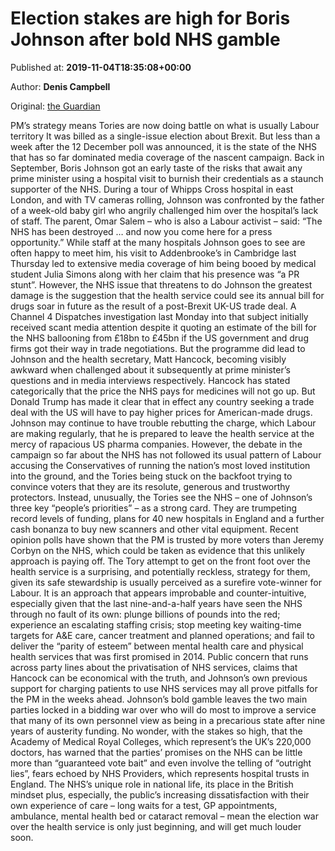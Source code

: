 
# Election stakes are high for Boris Johnson after bold NHS gamble

Published at: **2019-11-04T18:35:08+00:00**

Author: **Denis Campbell**

Original: [the Guardian](https://www.theguardian.com/politics/2019/nov/04/election-stakes-are-high-for-boris-johnson-after-bold-nhs-gamble)

PM’s strategy means Tories are now doing battle on what is usually Labour territory
It was billed as a single-issue election about Brexit. But less than a week after the 12 December poll was announced, it is the state of the NHS that has so far dominated media coverage of the nascent campaign.
Back in September, Boris Johnson got an early taste of the risks that await any prime minister using a hospital visit to burnish their credentials as a staunch supporter of the NHS. During a tour of Whipps Cross hospital in east London, and with TV cameras rolling, Johnson was confronted by the father of a week-old baby girl who angrily challenged him over the hospital’s lack of staff. The parent, Omar Salem – who is also a Labour activist – said: “The NHS has been destroyed … and now you come here for a press opportunity.”
While staff at the many hospitals Johnson goes to see are often happy to meet him, his visit to Addenbrooke’s in Cambridge last Thursday led to extensive media coverage of him being booed by medical student Julia Simons along with her claim that his presence was “a PR stunt”.
However, the NHS issue that threatens to do Johnson the greatest damage is the suggestion that the health service could see its annual bill for drugs soar in future as the result of a post-Brexit UK-US trade deal.
A Channel 4 Dispatches investigation last Monday into that subject initially received scant media attention despite it quoting an estimate of the bill for the NHS ballooning from £18bn to £45bn if the US government and drug firms got their way in trade negotiations. But the programme did lead to Johnson and the health secretary, Matt Hancock, becoming visibly awkward when challenged about it subsequently at prime minister’s questions and in media interviews respectively.
Hancock has stated categorically that the price the NHS pays for medicines will not go up. But Donald Trump has made it clear that in effect any country seeking a trade deal with the US will have to pay higher prices for American-made drugs. Johnson may continue to have trouble rebutting the charge, which Labour are making regularly, that he is prepared to leave the health service at the mercy of rapacious US pharma companies.
However, the debate in the campaign so far about the NHS has not followed its usual pattern of Labour accusing the Conservatives of running the nation’s most loved institution into the ground, and the Tories being stuck on the backfoot trying to convince voters that they are its resolute, generous and trustworthy protectors.
Instead, unusually, the Tories see the NHS – one of Johnson’s three key “people’s priorities” – as a strong card. They are trumpeting record levels of funding, plans for 40 new hospitals in England and a further cash bonanza to buy new scanners and other vital equipment. Recent opinion polls have shown that the PM is trusted by more voters than Jeremy Corbyn on the NHS, which could be taken as evidence that this unlikely approach is paying off.
The Tory attempt to get on the front foot over the health service is a surprising, and potentially reckless, strategy for them, given its safe stewardship is usually perceived as a surefire vote-winner for Labour.
It is an approach that appears improbable and counter-intuitive, especially given that the last nine-and-a-half years have seen the NHS through no fault of its own: plunge billions of pounds into the red; experience an escalating staffing crisis; stop meeting key waiting-time targets for A&E care, cancer treatment and planned operations; and fail to deliver the “parity of esteem” between mental health care and physical health services that was first promised in 2014.
Public concern that runs across party lines about the privatisation of NHS services, claims that Hancock can be economical with the truth, and Johnson’s own previous support for charging patients to use NHS services may all prove pitfalls for the PM in the weeks ahead.
Johnson’s bold gamble leaves the two main parties locked in a bidding war over who will do most to improve a service that many of its own personnel view as being in a precarious state after nine years of austerity funding.
No wonder, with the stakes so high, that the Academy of Medical Royal Colleges, which represent’s the UK’s 220,000 doctors, has warned that the parties’ promises on the NHS can be little more than “guaranteed vote bait” and even involve the telling of “outright lies”, fears echoed by NHS Providers, which represents hospital trusts in England.
The NHS’s unique role in national life, its place in the British mindset plus, especially, the public’s increasing dissatisfaction with their own experience of care – long waits for a test, GP appointments, ambulance, mental health bed or cataract removal – mean the election war over the health service is only just beginning, and will get much louder soon.
